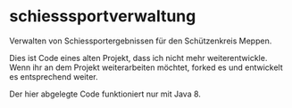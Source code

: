 # schiesssportverwaltung
Verwalten von Schiessportergebnissen für den Schützenkreis Meppen. 

Dies ist Code eines alten Projekt, dass ich nicht mehr weiterentwickle.  
Wenn ihr an dem Projekt weiterarbeiten möchtet, forked es und entwickelt es entsprechend weiter. 

Der hier abgelegte Code funktioniert nur mit Java 8. 
